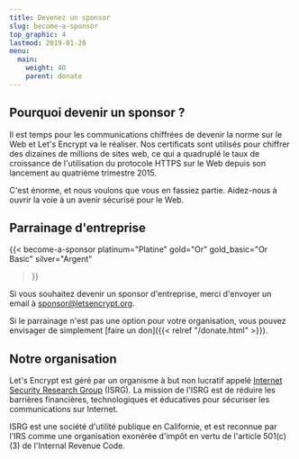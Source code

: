 ```yaml
---
title: Devenez un sponsor
slug: become-a-sponsor
top_graphic: 4
lastmod: 2019-01-28
menu:
  main:
    weight: 40
    parent: donate
---
```


## Pourquoi devenir un sponsor ?

Il est temps pour les communications chiffrées de devenir la norme sur le Web et Let's Encrypt va le réaliser. Nos certificats sont utilisés pour chiffrer des dizaines de millions de sites web, ce qui a quadruplé le taux de croissance de l'utilisation du protocole HTTPS sur le Web depuis son lancement au quatrième trimestre 2015.

 C'est énorme, et nous voulons que vous en fassiez partie. Aidez-nous à ouvrir la voie à un avenir sécurisé pour le Web.

## Parrainage d'entreprise

{{< become-a-sponsor
  platinum="Platine"
  gold="Or"
  gold_basic="Or Basic"
  silver="Argent"
>}}

Si vous souhaitez devenir un sponsor d'entreprise, merci d'envoyer un email à [sponsor@letsencrypt.org](mailto:sponsor@letsencrypt.org).

Si le parrainage n'est pas une option pour votre organisation, vous pouvez envisager de simplement [faire un don]({{< relref "/donate.html" >}}).

## Notre organisation

Let's Encrypt est géré par un organisme à but non lucratif appelé [Internet Security Research Group](https://www.abetterinternet.org/) (ISRG). La mission de l'ISRG est de réduire les barrières financières, technologiques et éducatives pour sécuriser les communications sur Internet.

ISRG est une société d'utilité publique en Californie, et est reconnue par l'IRS comme une organisation exonérée d'impôt en vertu de l'article 501\(c\)(3) de l'Internal Revenue Code.
